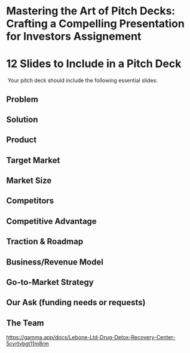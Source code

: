 # Mastering the Art of Pitch Decks: Crafting a Compelling Presentation for Investors Assignement

# 12 Slides to Include in a Pitch Deck

 Your pitch deck should include the following essential slides:

## Problem
## Solution
## Product
## Target Market
## Market Size
## Competitors
## Competitive Advantage
## Traction & Roadmap
## Business/Revenue Model
## Go-to-Market Strategy
## Our Ask (funding needs or requests)
## The Team

https://gamma.app/docs/Lebone-Ltd-Drug-Detox-Recovery-Center-5cyrtvbgt11m8rm
